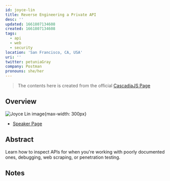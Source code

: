 ```yaml
---
id: joyce-lin
title: Reverse Engineering a Private API
desc: ''
updated: 1661807134608
created: 1661807134608
tags:
  - api
  - web
  - security
location: 'San Francisco, CA, USA'
uri: ''
twitter: petuniaGray
company: Postman
pronouns: she/her
---
```

> The contents here is created from the official [CascadiaJS Page](https://2022.cascadiajs.com/speakers/joyce-lin)

## Overview

![Joyce Lin image](https://create-4jr.begin.app/_static/2022/joyce-lin.jpg){max-width: 300px}
- [Speaker Page](https://2022.cascadiajs.com/speakers/joyce-lin)

## Abstract

Learn how to inspect APIs for when you're working with poorly documented ones, debugging, web scraping, or penetration testing.

## Notes